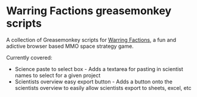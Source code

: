 # Warring Factions greasemonkey scripts
A collection of Greasemonkey scripts for [Warring Factions](http://www.war-facts.com), a fun and adictive browser based MMO space strategy game.

Currently covered:
* Science paste to select box - Adds a textarea for pasting in scientist names to select for a given project
* Scientists overview easy export button - Adds a button onto the scientists overview to easily allow scientists export to sheets, excel, etc